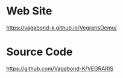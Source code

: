 # Web Site
https://vagabond-k.github.io/VegrarisDemo/

# Source Code
https://github.com/Vagabond-K/VEGRARIS
